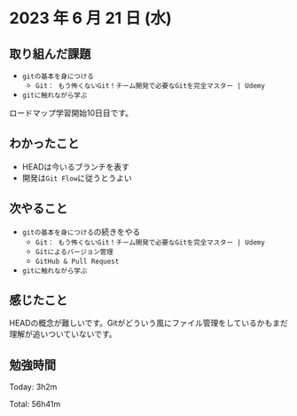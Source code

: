 # 2023 年 6 月 21 日 (水)

## 取り組んだ課題

- `gitの基本を身につける`
  - `Git： もう怖くないGit！チーム開発で必要なGitを完全マスター | Udemy`
- `gitに触れながら学ぶ`

ロードマップ学習開始10日目です。

## わかったこと

- HEADは今いるブランチを表す
- 開発は`Git Flow`に従うとうよい

## 次やること

- `gitの基本を身につける`の続きをやる
  - `Git： もう怖くないGit！チーム開発で必要なGitを完全マスター | Udemy`
  - `Gitによるバージョン管理`
  - `GitHub & Pull Request`
- `gitに触れながら学ぶ`

## 感じたこと

HEADの概念が難しいです。Gitがどういう風にファイル管理をしているかもまだ理解が追いついていないです。


## 勉強時間

Today: 3h2m

Total: 56h41m
